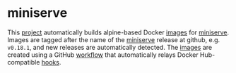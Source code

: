 # miniserve

This [project] automatically builds alpine-based Docker [images] for
[miniserve]. Images are tagged after the name of the [miniserve] release at
github, e.g. `v0.18.1`, and new releases are automatically detected. The
[images] are created using a GitHub
[workflow](../.github/workflows/miniserve.yml) that automatically relays Docker
Hub-compatible [hooks](./hooks/).

  [project]: https://github.com/efrecon/docker-images/tree/master/miniserve
  [images]: https://hub.docker.com/r/efrecon/miniserve
  [miniserve]: https://github.com/svenstaro/miniserve
  [talonneur]: https://github.com/YanziNetworks/talonneur
